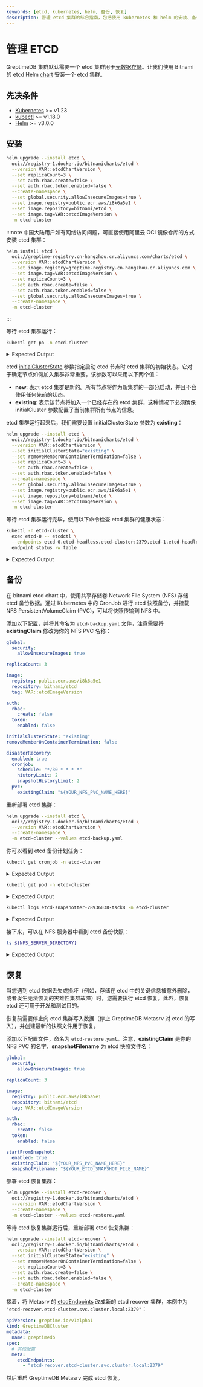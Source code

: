 ```yaml
---
keywords: [etcd, kubernetes, helm, 备份, 恢复]
description: 管理 etcd 集群的综合指南，包括使用 kubernetes 和 helm 的安装、备份和恢复过程。
---
```


# 管理 ETCD

GreptimeDB 集群默认需要一个 etcd 集群用于[元数据存储](https://docs.greptime.com/nightly/contributor-guide/metasrv/overview)。让我们使用 Bitnami 的 etcd Helm [chart](https://github.com/bitnami/charts/tree/main/bitnami/etcd) 安装一个 etcd 集群。

## 先决条件

- [Kubernetes](https://kubernetes.io/docs/setup/) >= v1.23
- [kubectl](https://kubernetes.io/docs/tasks/tools/install-kubectl/) >= v1.18.0
- [Helm](https://helm.sh/docs/intro/install/) >= v3.0.0

## 安装

```bash
helm upgrade --install etcd \
  oci://registry-1.docker.io/bitnamicharts/etcd \
  --version VAR::etcdChartVersion \
  --set replicaCount=3 \
  --set auth.rbac.create=false \
  --set auth.rbac.token.enabled=false \
  --create-namespace \
  --set global.security.allowInsecureImages=true \
  --set image.registry=public.ecr.aws/i8k6a5e1 \
  --set image.repository=bitnami/etcd \
  --set image.tag=VAR::etcdImageVersion \
  -n etcd-cluster
```

:::note
中国大陆用户如有网络访问问题，可直接使用阿里云 OCI 镜像仓库的方式安装 etcd 集群：

```bash
helm install etcd \
  oci://greptime-registry.cn-hangzhou.cr.aliyuncs.com/charts/etcd \
  --version VAR::etcdChartVersion \
  --set image.registry=greptime-registry.cn-hangzhou.cr.aliyuncs.com \
  --set image.tag=VAR::etcdImageVersion \
  --set replicaCount=3 \
  --set auth.rbac.create=false \
  --set auth.rbac.token.enabled=false \
  --set global.security.allowInsecureImages=true \
  --create-namespace \
  -n etcd-cluster
```
:::

等待 etcd 集群运行：

```bash
kubectl get po -n etcd-cluster
```

<details>
  <summary>Expected Output</summary>
```bash
NAME     READY   STATUS    RESTARTS   AGE
etcd-0   1/1     Running   0          64s
etcd-1   1/1     Running   0          65s
etcd-2   1/1     Running   0          72s
```
</details>

etcd [initialClusterState](https://etcd.io/docs/v3.5/op-guide/configuration/) 参数指定启动 etcd 节点时 etcd 集群的初始状态。它对于确定节点如何加入集群非常重要。该参数可以采用以下两个值：

- **new**: 表示 etcd 集群是新的。所有节点将作为新集群的一部分启动，并且不会使用任何先前的状态。
- **existing**: 表示该节点将加入一个已经存在的 etcd 集群，这种情况下必须确保 initialCluster 参数配置了当前集群所有节点的信息。

etcd 集群运行起来后，我们需要设置 initialClusterState 参数为 **existing**：

```bash
helm upgrade --install etcd \
  oci://registry-1.docker.io/bitnamicharts/etcd \
  --version VAR::etcdChartVersion \
  --set initialClusterState="existing" \
  --set removeMemberOnContainerTermination=false \
  --set replicaCount=3 \
  --set auth.rbac.create=false \
  --set auth.rbac.token.enabled=false \
  --create-namespace \
  --set global.security.allowInsecureImages=true \
  --set image.registry=public.ecr.aws/i8k6a5e1 \
  --set image.repository=bitnami/etcd \
  --set image.tag=VAR::etcdImageVersion \
  -n etcd-cluster
```

等待 etcd 集群运行完毕，使用以下命令检查 etcd 集群的健康状态：

```bash
kubectl -n etcd-cluster \
  exec etcd-0 -- etcdctl \
  --endpoints etcd-0.etcd-headless.etcd-cluster:2379,etcd-1.etcd-headless.etcd-cluster:2379,etcd-2.etcd-headless.etcd-cluster:2379 \
  endpoint status -w table
```

<details>
  <summary>Expected Output</summary>
```bash
+----------------------------------------+------------------+---------+---------+-----------+------------+-----------+------------+--------------------+--------+
|                ENDPOINT                |        ID        | VERSION | DB SIZE | IS LEADER | IS LEARNER | RAFT TERM | RAFT INDEX | RAFT APPLIED INDEX | ERRORS |
+----------------------------------------+------------------+---------+---------+-----------+------------+-----------+------------+--------------------+--------+
| etcd-0.etcd-headless.etcd-cluster:2379 | 680910587385ae31 |  3.5.15 |   20 kB |     false |      false |         4 |      73991 |              73991 |        |
| etcd-1.etcd-headless.etcd-cluster:2379 | d6980d56f5e3d817 |  3.5.15 |   20 kB |     false |      false |         4 |      73991 |              73991 |        |
| etcd-2.etcd-headless.etcd-cluster:2379 | 12664fc67659db0a |  3.5.15 |   20 kB |      true |      false |         4 |      73991 |              73991 |        |
+----------------------------------------+------------------+---------+---------+-----------+------------+-----------+------------+--------------------+--------+
```
</details>

## 备份
在 bitnami etcd chart 中，使用共享存储卷 Network File System (NFS) 存储 etcd 备份数据。通过 Kubernetes 中的 CronJob 进行 etcd 快照备份，并挂载 NFS PersistentVolumeClaim (PVC)，可以将快照传输到 NFS 中。

添加以下配置，并将其命名为 `etcd-backup.yaml` 文件，注意需要将 **existingClaim** 修改为你的 NFS PVC 名称：

```yaml
global:
  security:
    allowInsecureImages: true

replicaCount: 3

image:
  registry: public.ecr.aws/i8k6a5e1
  repository: bitnami/etcd
  tag: VAR::etcdImageVersion

auth:
  rbac:
    create: false
  token:
    enabled: false

initialClusterState: "existing"
removeMemberOnContainerTermination: false

disasterRecovery:
  enabled: true
  cronjob:
    schedule: "*/30 * * * *"
    historyLimit: 2
    snapshotHistoryLimit: 2
  pvc:
    existingClaim: "${YOUR_NFS_PVC_NAME_HERE}"
```

重新部署 etcd 集群：

```bash
helm upgrade --install etcd \
  oci://registry-1.docker.io/bitnamicharts/etcd \
  --version VAR::etcdChartVersion \
  --create-namespace \
  -n etcd-cluster --values etcd-backup.yaml
```

你可以看到 etcd 备份计划任务：

```bash
kubectl get cronjob -n etcd-cluster
```

<details>
  <summary>Expected Output</summary>
```bash
NAME               SCHEDULE      TIMEZONE   SUSPEND   ACTIVE   LAST SCHEDULE   AGE
etcd-snapshotter   */30 * * * *   <none>    False     0        <none>          36s
```
</details>

```bash
kubectl get pod -n etcd-cluster
```

<details>
  <summary>Expected Output</summary>
```bash
NAME                              READY   STATUS      RESTARTS   AGE
etcd-0                            1/1     Running     0          35m
etcd-1                            1/1     Running     0          36m
etcd-2                            0/1     Running     0          6m28s
etcd-snapshotter-28936038-tsck8   0/1     Completed   0          4m49s
```
</details>

```bash
kubectl logs etcd-snapshotter-28936038-tsck8 -n etcd-cluster
```

<details>
  <summary>Expected Output</summary>
```log
etcd-0.etcd-headless.etcd-cluster.svc.cluster.local:2379 is healthy: successfully committed proposal: took = 2.698457ms
etcd 11:18:07.47 INFO  ==> Snapshotting the keyspace
{"level":"info","ts":"2025-01-06T11:18:07.579095Z","caller":"snapshot/v3_snapshot.go:65","msg":"created temporary db file","path":"/snapshots/db-2025-01-06_11-18.part"}
{"level":"info","ts":"2025-01-06T11:18:07.580335Z","logger":"client","caller":"v3@v3.5.15/maintenance.go:212","msg":"opened snapshot stream; downloading"}
{"level":"info","ts":"2025-01-06T11:18:07.580359Z","caller":"snapshot/v3_snapshot.go:73","msg":"fetching snapshot","endpoint":"etcd-0.etcd-headless.etcd-cluster.svc.cluster.local:2379"}
{"level":"info","ts":"2025-01-06T11:18:07.582124Z","logger":"client","caller":"v3@v3.5.15/maintenance.go:220","msg":"completed snapshot read; closing"}
{"level":"info","ts":"2025-01-06T11:18:07.582688Z","caller":"snapshot/v3_snapshot.go:88","msg":"fetched snapshot","endpoint":"etcd-0.etcd-headless.etcd-cluster.svc.cluster.local:2379","size":"20 kB","took":"now"}
{"level":"info","ts":"2025-01-06T11:18:07.583008Z","caller":"snapshot/v3_snapshot.go:97","msg":"saved","path":"/snapshots/db-2025-01-06_11-18"}
Snapshot saved at /snapshots/db-2025-01-06_11-18
```
</details>

接下来，可以在 NFS 服务器中看到 etcd 备份快照：

```bash
ls ${NFS_SERVER_DIRECTORY}
```

<details>
  <summary>Expected Output</summary>
```bash
db-2025-01-06_11-18  db-2025-01-06_11-20  db-2025-01-06_11-22
```
</details>

## 恢复

当您遇到 etcd 数据丢失或损坏（例如，存储在 etcd 中的关键信息被意外删除，或者发生无法恢复的灾难性集群故障）时，您需要执行 etcd 恢复。此外，恢复 etcd 还可用于开发和测试目的。

恢复前需要停止向 etcd 集群写入数据（停止 GreptimeDB Metasrv 对 etcd 的写入），并创建最新的快照文件用于恢复。

添加以下配置文件，命名为 `etcd-restore.yaml`。注意，**existingClaim** 是你的 NFS PVC 的名字，**snapshotFilename** 为 etcd 快照文件名：

```yaml
global:
  security:
    allowInsecureImages: true

replicaCount: 3

image:
  registry: public.ecr.aws/i8k6a5e1
  repository: bitnami/etcd
  tag: VAR::etcdImageVersion

auth:
  rbac:
    create: false
  token:
    enabled: false

startFromSnapshot:
  enabled: true
  existingClaim: "${YOUR_NFS_PVC_NAME_HERE}"
  snapshotFilename: "${YOUR_ETCD_SNAPSHOT_FILE_NAME}"
```

部署 etcd 恢复集群：

```bash
helm upgrade --install etcd-recover \
  oci://registry-1.docker.io/bitnamicharts/etcd \
  --version VAR::etcdChartVersion \
  --create-namespace \
  -n etcd-cluster --values etcd-restore.yaml
```

等待 etcd 恢复集群运行后，重新部署 etcd 恢复集群：

```bash
helm upgrade --install etcd-recover \
  oci://registry-1.docker.io/bitnamicharts/etcd \
  --version VAR::etcdChartVersion \
  --set initialClusterState="existing" \
  --set removeMemberOnContainerTermination=false \
  --set replicaCount=3 \
  --set auth.rbac.create=false \
  --set auth.rbac.token.enabled=false \
  --create-namespace \
  -n etcd-cluster
```

接着，将 Metasrv 的 [etcdEndpoints](https://github.com/GreptimeTeam/helm-charts/tree/main/charts/greptimedb-cluster) 改成新的 etcd recover 集群，本例中为 `"etcd-recover.etcd-cluster.svc.cluster.local:2379"`：

```yaml
apiVersion: greptime.io/v1alpha1
kind: GreptimeDBCluster
metadata:
  name: greptimedb
spec:
  # 其他配置
  meta:
    etcdEndpoints:
      - "etcd-recover.etcd-cluster.svc.cluster.local:2379"
```

然后重启 GreptimeDB Metasrv 完成 etcd 恢复。
